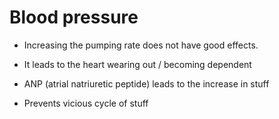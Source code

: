 # Blood pressure

+ Increasing the pumping rate does not have good effects.
+ It leads to the heart wearing out / becoming dependent

+ ANP (atrial natriuretic peptide) leads to the increase in stuff
+ Prevents vicious cycle of stuff

